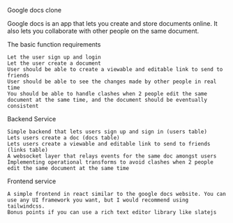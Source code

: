 Google docs clone

Google docs is an app that lets you create and store documents online. It also lets you collaborate with other people on the same document.

The basic function requirements

    Let the user sign up and login
    Let the user create a document
    User should be able to create a viewable and editable link to send to friends
    User should be able to see the changes made by other people in real time
    You should be able to handle clashes when 2 people edit the same document at the same time, and the document should be eventually consistent

Backend Service

    Simple backend that lets users sign up and sign in (users table)
    Lets users create a doc (docs table)
    Lets users create a viewable and editable link to send to friends (links table)
    A websocket layer that relays events for the same doc amongst users
    Implementing operational transforms to avoid clashes when 2 people edit the same document at the same time

Frontend service

    A simple frontend in react similar to the google docs website. You can use any UI framework you want, but I would recommend using tailwindcss.
    Bonus points if you can use a rich text editor library like slatejs
